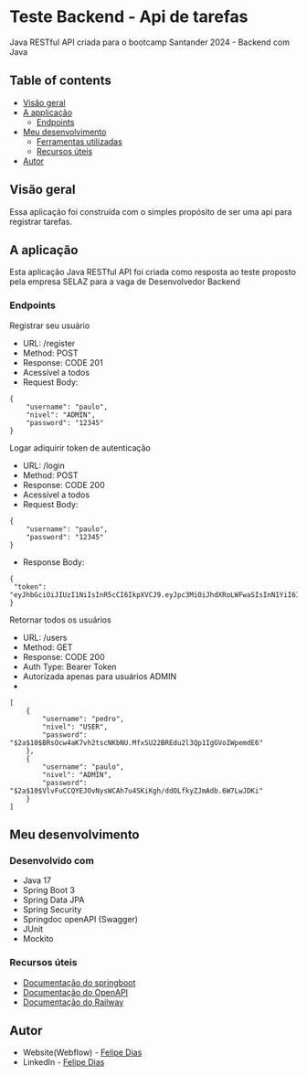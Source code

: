 # Teste Backend - Api de tarefas

Java RESTful API criada para o bootcamp Santander 2024 - Backend com Java

## Table of contents

- [Visão geral](#visão-geral)
- [A applicação](#a-aplicação)
    - [Endpoints](#endpoints)
- [Meu desenvolvimento](#meu-desenvolvimento)
    - [Ferramentas utilizadas](#built-with)
    - [Recursos úteis](#recursos-úteis)
- [Autor](#autor)


## Visão geral

Essa aplicação foi construída com o simples propósito de ser uma api para
registrar tarefas.

## A aplicação

Esta aplicação Java RESTful API foi criada como resposta
ao teste proposto pela empresa SELAZ para a vaga de Desenvolvedor Backend

### Endpoints

Registrar seu usuário
- URL: /register
- Method: POST
- Response: CODE 201
- Acessível a todos
- Request Body:
````
{
    "username": "paulo",
    "nivel": "ADMIN",
    "password": "12345"
}
````

Logar adiquirir token de autenticação
- URL: /login
- Method: POST
- Response: CODE 200
- Acessível a todos
- Request Body:
````
{
    "username": "paulo",
    "password": "12345"
}
````
- Response Body:
````
{
 "token": "eyJhbGciOiJIUzI1NiIsInR5cCI6IkpXVCJ9.eyJpc3MiOiJhdXRoLWFwaSIsInN1YiI6InBhdWxvIiwiZXhwIjoxNzIzMjQyMTUwfQ.7km1T7sdPyKQ8VAFblbtwbAjuCdsqlmuLUzfrng0Wxo"
}
````

Retornar todos os usuários
- URL: /users
- Method: GET
- Response: CODE 200
- Auth Type: Bearer Token
- Autorizada apenas para usuários ADMIN
- 
````
[
    {
        "username": "pedro",
        "nivel": "USER",
        "password": "$2a$10$BRsOcw4aK7vh2tscNKbNU.MfxSU22BREdu2l3Qp1IgGVoIWpemdE6"
    },
    {
        "username": "paulo",
        "nivel": "ADMIN",
        "password": "$2a$10$VlvFuCCQYEJOvNysWCAh7u4SKiKgh/ddOLfkyZJmAdb.6W7LwJDKi"
    }
]
````

## Meu desenvolvimento

### Desenvolvido com

- Java 17
- Spring Boot 3
- Spring Data JPA
- Spring Security
- Springdoc openAPI (Swagger)
- JUnit
- Mockito


### Recursos úteis

- [Documentação do springboot](https://docs.spring.io/spring-boot/documentation.html)
- [Documentação do OpenAPI](https://springdoc.org/)
- [Documentação do Railway](https://docs.railway.app/)

## Autor

- Website(Webflow) - [Felipe Dias](https://diass-blog.webflow.io)
- LinkedIn - [Felipe Dias](https://www.linkedin.com/in/felipe-dsprado/)

